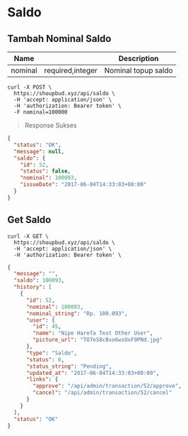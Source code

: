 # Saldo


## Tambah Nominal Saldo


| Name    |                  | Description         |
|---------|------------------|---------------------|
| nominal | required,integer | Nominal topup saldo |



```shell
curl -X POST \
  https://shoupbud.xyz/api/saldo \
  -H 'accept: application/json' \
  -H 'authorization: Bearer token' \
  -F nominal=100000
```

> Response Sukses

```json
{
  "status": "OK",
  "message": null,
  "saldo": {
    "id": 52,
    "status": false,
    "nominal": 100093,
    "issueDate": "2017-06-04T14:33:03+00:00"
  }
}
```


## Get Saldo

```shell
curl -X GET \
  https://shoupbud.xyz/api/saldo \
  -H 'accept: application/json' \
  -H 'authorization: Bearer token' \
```

```json
{
  "message": "",
  "saldo": 100093,
  "history": [
    {
      "id": 52,
      "nominal": 100093,
      "nominal_string": "Rp. 100.093",
      "user": {
        "id": 45,
        "name": "Nipe Harefa Test Other User",
        "picture_url": "TO7eS8cBvo6wsUxF9PNd.jpg"
      },
      "type": "Saldo",
      "status": 0,
      "status_string": "Pending",
      "updated_at": "2017-06-04T14:33:03+00:00",
      "links": {
        "approve": "/api/admin/transaction/52/approve",
        "cancel": "/api/admin/transaction/52/cancel"
      }
    }
  ],
  "status": "OK"
}
```